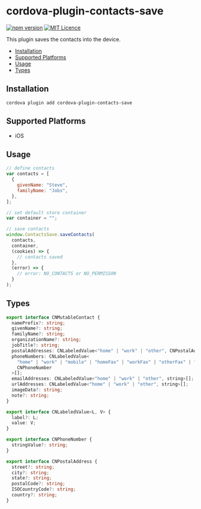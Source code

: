 # cordova-plugin-contacts-save

[![npm version](https://img.shields.io/npm/v/cordova-plugin-contacts-save)](https://www.npmjs.com/package/cordova-plugin-contacts-save?activeTab=versions)
[![MIT Licence](https://img.shields.io/badge/license-MIT-blue?style=flat)](https://opensource.org/licenses/mit-license.php)

This plugin saves the contacts into the device.

- [Installation](#installation)
- [Supported Platforms](#supported-platforms)
- [Usage](#usage)
- [Types](#types)

## Installation

```shell
cordova plugin add cordova-plugin-contacts-save
```

## Supported Platforms

- iOS

## Usage

```js
// define contacts
var contacts = [
  {
    givenName: "Steve",
    familyName: "Jobs",
  },
];

// set default store container
var container = "";

// save contacts
window.ContactsSave.saveContacts(
  contacts,
  container,
  (cookies) => {
    // contacts saved
  },
  (error) => {
    // error: NO_CONTACTS or NO_PERMISSON
  }
);
```

## Types

```ts
export interface CNMutableContact {
  namePrefix?: string;
  givenName?: string;
  familyName?: string;
  organizationName?: string;
  jobTitle?: string;
  postalAddresses: CNLabeledValue<"home" | "work" | "other", CNPostalAddress>[];
  phoneNumbers: CNLabeledValue<
    "home" | "work" | "mobile" | "homeFax" | "workFax" | "otherFax" | "other",
    CNPhoneNumber
  >[];
  emailAddresses: CNLabeledValue<"home" | "work" | "other", string>[];
  urlAddresses: CNLabeledValue<"home" | "work" | "other", string>[];
  imageData?: string;
  note?: string;
}

export interface CNLabeledValue<L, V> {
  label?: L;
  value: V;
}

export interface CNPhoneNumber {
  stringValue?: string;
}

export interface CNPostalAddress {
  street?: string;
  city?: string;
  state?: string;
  postalCode?: string;
  ISOCountryCode?: string;
  country?: string;
}
```
